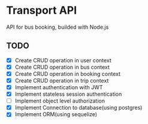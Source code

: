 # Transport API

API for bus booking, builded with Node.js

## TODO

- [x] Create CRUD operation in user context
- [x] Create CRUD operation in bus context
- [x] Create CRUD operation in booking context
- [x] Create CRUD operation in trip context
- [x] Implement authentication with JWT
- [x] Implement stateless session authentication
- [ ] Implement object level authorization
- [x] Implement Connection to database(using postgres)
- [x] Implement ORM(using sequelize)
